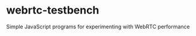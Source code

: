 webrtc-testbench
================

Simple JavaScript programs for experimenting with WebRTC performance
